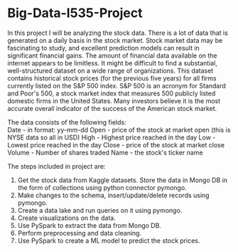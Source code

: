 # Big-Data-I535-Project



In this project I will be analyzing the stock data. There is a lot of data that is generated on a daily basis in the stock market. Stock market data may be fascinating to study, and excellent prediction models can result in significant financial gains. The amount of financial data available on the internet appears to be limitless. It might be difficult to find a substantial, well-structured dataset on a wide range of organizations. This dataset contains historical stock prices (for the previous five years) for all firms currently listed on the S&P 500 index. S&P 500 is an acronym for Standard and Poor's 500, a stock market index that measures 500 publicly listed domestic firms in the United States. Many investors believe it is the most accurate overall indicator of the success of the American stock market.  

The data consists of the following fields:  
Date - in format: yy-mm-dd
Open - price of the stock at market open (this is NYSE data so all in USD)
High - Highest price reached in the day
Low - Lowest price reached in the day
Close - price of the stock at market close
Volume - Number of shares traded
Name - the stock's ticker name

The steps included in project are: 
1) Get the stock data from Kaggle datasets. Store the data in Mongo DB in the form of collections using python connector pymongo. 
2) Make changes to the schema, insert/update/delete records using pymongo. 
3) Create a data lake and run queries on it using pymongo. 
4) Create visualizations on the data. 
5) Use PySpark to extract the data from Mongo DB. 
6) Perform preprocessing and data cleaning. 
7) Use PySpark to create a ML model to predict the stock prices. 
